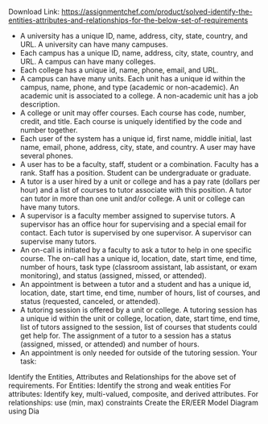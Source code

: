 Download Link: https://assignmentchef.com/product/solved-identify-the-entities-attributes-and-relationships-for-the-below-set-of-requirements
<br>
<ul>

 <li>A university has a unique ID, name, address, city, state, country, and URL. A university can have many campuses.</li>

 <li>Each campus has a unique ID, name, address, city, state, country, and URL. A campus can have many colleges.</li>

 <li>Each college has a unique id, name, phone, email, and URL.</li>

 <li>A campus can have many units. Each unit has a unique id within the campus, name, phone, and type (academic or non-academic). An academic unit is associated to a college. A non-academic unit has a job description.</li>

 <li>A college or unit may offer courses. Each course has code, number, credit, and title. Each course is uniquely identified by the code and number together.</li>

 <li>Each user of the system has a unique id, first name, middle initial, last name, email, phone, address, city, state, and country. A user may have several phones.</li>

 <li>A user has to be a faculty, staff, student or a combination. Faculty has a rank. Staff has a position. Student can be undergraduate or graduate.</li>

 <li>A tutor is a user hired by a unit or college and has a pay rate (dollars per hour) and a list of courses to tutor associate with this position. A tutor can tutor in more than one unit and/or college. A unit or college can have many tutors.</li>

 <li>A supervisor is a faculty member assigned to supervise tutors. A supervisor has an office hour for supervising and a special email for contact. Each tutor is supervised by one supervisor. A supervisor can supervise many tutors.</li>

 <li>An on-call is initiated by a faculty to ask a tutor to help in one specific course. The on-call has a unique id, location, date, start time, end time, number of hours, task type (classroom assistant, lab assistant, or exam monitoring), and status (assigned, missed, or attended).</li>

 <li>An appointment is between a tutor and a student and has a unique id, location, date, start time, end time, number of hours, list of courses, and status (requested, canceled, or attended).</li>

 <li>A tutoring session is offered by a unit or college. A tutoring session has a unique id within the unit or college, location, date, start time, end time, list of tutors assigned to the session, list of courses that students could get help for. The assignment of a tutor to a session has a status (assigned, missed, or attended) and number of hours.</li>

 <li>An appointment is only needed for outside of the tutoring session. Your task:</li>

</ul>

Identify the Entities, Attributes and Relationships for the above set of requirements. For Entities: Identify the strong and weak entities For attributes: Identify key, multi-valued, composite, and derived attributes. For relationships: use (min, max) constraints Create the ER/EER Model Diagram using Dia